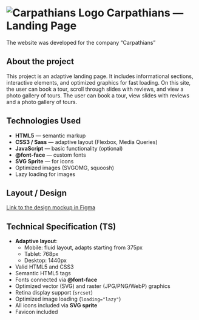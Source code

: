 # ![Carpathians Logo](./images/favicon/mountain.png) Carpathians — Landing Page
The website was developed for the company  “Carpathians”

##  About the project
This project is an adaptive landing page. It includes informational sections, interactive elements, and optimized graphics for fast loading.
On this site, the user can book a tour, scroll through slides with reviews, and view a photo gallery of tours. The user can book a tour, view slides with reviews and a photo gallery of tours.

## Technologies Used

- **HTML5** — semantic markup  
- **CSS3 / Sass** — adaptive layout (Flexbox, Media Queries)  
- **JavaScript** — basic functionality (optional)  
- **@font-face** — custom fonts  
- **SVG Sprite** — for icons  
- Optimized images (SVGOMG, squoosh)  
- Lazy loading for images

## Layout / Design

[Link to the design mockup in Figma](https://www.figma.com/design/GfkEVfxt873QcoGf8tgtVv/%D0%A2%D1%83%D1%80%D0%B8-%D0%B7%D1%96-%D0%9B%D1%8C%D0%B2%D0%BE%D0%B2%D0%B0-%D1%83-%D0%9A%D0%B0%D1%80%D0%BF%D0%B0%D1%82%D0%B8?node-id=3-3448)  

##  Technical Specification (TS)
- **Adaptive layout**:
  - Mobile: fluid layout, adapts starting from 375px  
  - Tablet: 768px  
  - Desktop: 1440px  
- Valid HTML5 and CSS3  
- Semantic HTML5 tags  
- Fonts connected via **@font-face**  
- Optimized vector (SVG) and raster (JPG/PNG/WebP) graphics  
- Retina display support (`srcset`)  
- Optimized image loading (`loading="lazy"`)  
- All icons included via **SVG sprite**  
- Favicon included  
